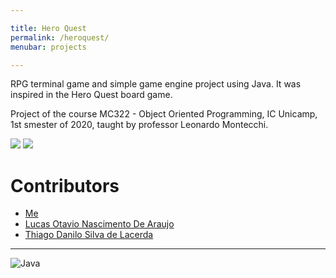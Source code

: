 ```yaml
---

title: Hero Quest
permalink: /heroquest/
menubar: projects

---
```


RPG terminal game and simple game engine project using Java. It was inspired in the Hero Quest board game.

Project of the course MC322 - Object Oriented Programming, IC Unicamp, 1st smester of 2020, taught by professor Leonardo Montecchi.

[![](https://img.shields.io/badge/GitHub-100000?style=for-the-badge&logo=github&logoColor=white)](https://github.com/EltonCN/MC322-Projeto)
[![](https://img.shields.io/badge/Wiki-100000?style=for-the-badge&logo=github&logoColor=white)](https://github.com/EltonCN/MC322-Projeto/wiki)

# Contributors

- [Me](https://eltoncn.github.io/EltonCN/)
- [Lucas Otavio Nascimento De Araujo](https://github.com/Lucas-Otavio)
- [Thiago Danilo Silva de Lacerda](https://github.com/ThiagoDSL)

---

![Java](https://img.shields.io/badge/Java-ED8B00?style=for-the-badge&logo=java&logoColor=white)
